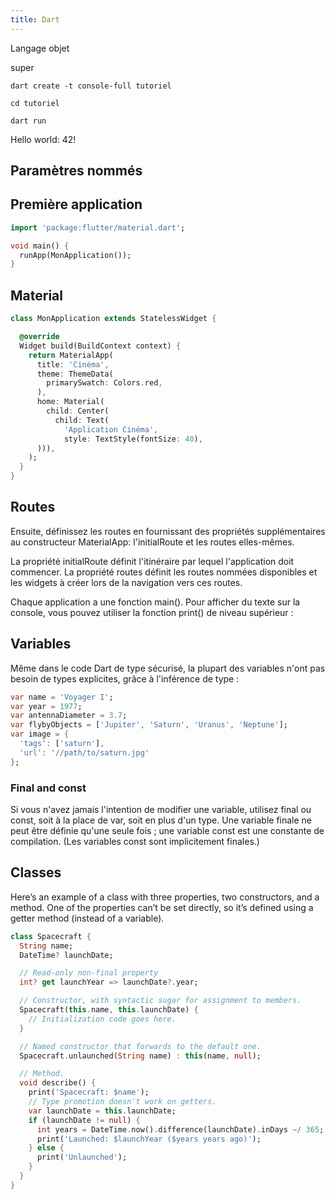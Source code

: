 ```yaml
---
title: Dart
---
```


Langage objet

super

```
dart create -t console-full tutoriel
```

```
cd tutoriel

dart run
```

Hello world: 42!


## Paramètres nommés


## Première application


```dart
import 'package:flutter/material.dart';
```

```dart
void main() {
  runApp(MonApplication());
}
```

## Material

```dart
class MonApplication extends StatelessWidget {

  @override
  Widget build(BuildContext context) {
    return MaterialApp(
      title: 'Cinéma',
      theme: ThemeData(
        primarySwatch: Colors.red,
      ),
      home: Material(
        child: Center(
          child: Text(
            'Application Cinéma',
            style: TextStyle(fontSize: 40),
      ))),
    );
  }
}
```


## Routes

Ensuite, définissez les routes en fournissant des propriétés supplémentaires au constructeur MaterialApp: l'initialRoute et les routes elles-mêmes.

La propriété initialRoute définit l'itinéraire par lequel l'application doit commencer. La propriété routes définit les routes nommées disponibles et les widgets à créer lors de la navigation vers ces routes.


Chaque application a une fonction main(). Pour afficher du texte sur la console, vous pouvez utiliser la fonction print() de niveau supérieur :

## Variables

Même dans le code Dart de type sécurisé, la plupart des variables n'ont pas besoin de types explicites, grâce à l'inférence de type :

```dart
var name = 'Voyager I';
var year = 1977;
var antennaDiameter = 3.7;
var flybyObjects = ['Jupiter', 'Saturn', 'Uranus', 'Neptune'];
var image = {
  'tags': ['saturn'],
  'url': '//path/to/saturn.jpg'
};
```

### Final and const

Si vous n'avez jamais l'intention de modifier une variable, utilisez final ou const, soit à la place de var, soit en plus d'un type. Une variable finale ne peut être définie qu'une seule fois ; une variable const est une constante de compilation. (Les variables const sont implicitement finales.)

## Classes

Here’s an example of a class with three properties, two constructors, and a method. One of the properties can’t be set directly, so it’s defined using a getter method (instead of a variable).

```dart
class Spacecraft {
  String name;
  DateTime? launchDate;

  // Read-only non-final property
  int? get launchYear => launchDate?.year;

  // Constructor, with syntactic sugar for assignment to members.
  Spacecraft(this.name, this.launchDate) {
    // Initialization code goes here.
  }

  // Named constructor that forwards to the default one.
  Spacecraft.unlaunched(String name) : this(name, null);

  // Method.
  void describe() {
    print('Spacecraft: $name');
    // Type promotion doesn't work on getters.
    var launchDate = this.launchDate;
    if (launchDate != null) {
      int years = DateTime.now().difference(launchDate).inDays ~/ 365;
      print('Launched: $launchYear ($years years ago)');
    } else {
      print('Unlaunched');
    }
  }
}
```
